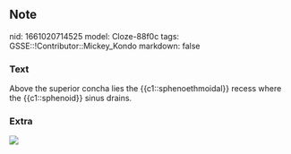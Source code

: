 ## Note
nid: 1661020714525
model: Cloze-88f0c
tags: GSSE::!Contributor::Mickey_Kondo
markdown: false

### Text
Above the superior concha lies the {{c1::sphenoethmoidal}} recess where the {{c1::sphenoid}} sinus drains.

### Extra
<img src="d24cnIpLkOo2xNhXPq5nAA.jpg">
